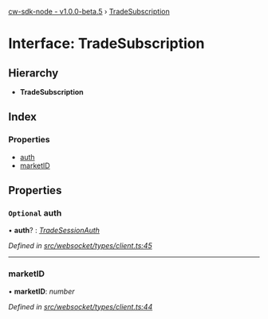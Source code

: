 [cw-sdk-node - v1.0.0-beta.5](../README.md) › [TradeSubscription](tradesubscription.md)

# Interface: TradeSubscription

## Hierarchy

* **TradeSubscription**

## Index

### Properties

* [auth](tradesubscription.md#optional-auth)
* [marketID](tradesubscription.md#marketid)

## Properties

### `Optional` auth

• **auth**? : *[TradeSessionAuth](tradesessionauth.md)*

*Defined in [src/websocket/types/client.ts:45](https://github.com/cryptowatch/cw-sdk-node/blob/ce1c44e/src/websocket/types/client.ts#L45)*

___

###  marketID

• **marketID**: *number*

*Defined in [src/websocket/types/client.ts:44](https://github.com/cryptowatch/cw-sdk-node/blob/ce1c44e/src/websocket/types/client.ts#L44)*
